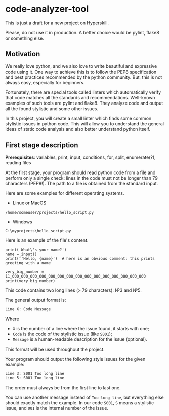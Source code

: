 # code-analyzer-tool
This is just a draft for a new project on Hyperskill.

Please, do not use it in production. A better choice would be pylint, flake8 or something else.

## Motivation

We really love python, and we also love to write beautiful and expressive code using it. 
One way to achieve this is to follow the PEP8 specification and best practices recommended by the python community.
But, this is not always easy, especially for beginners.

Fortunately, there are special tools called linters which automatically verify that code matches all the standards 
and recommendations. Well-known examples of such tools are pylint and flake8. 
They analyze code and output all the found stylistic and some other issues.

In this project, you will create a small linter which finds some common stylistic issues in python code.
This will allow you to understand the general ideas of static code analysis and also better understand python itself.

## First stage description

**Prerequisites**: variables, print, input, conditions, for, split, enumerate(?), reading files

At the first stage, your program should read python code from a file and perform only a single check: 
lines in the code must not be longer than 79 characters (PEP8!). 
The path to a file is obtained from the standard input.

Here are some examples for different operating systems.
- Linux or MacOS
```
/home/someuser/projects/hello_script.py
```
- Windows
```
C:\myprojects\hello_script.py
```

Here is an example of the file's content.
```
print('What\'s your name?')
name = input()
print(f'Hello, {name}')  # here is an obvious comment: this prints greeting with a name

very_big_number = 11_000_000_000_000_000_000_000_000_000_000_000_000_000_000_000
print(very_big_number)
```

This code contains two long lines (> 79 characters): №3 and №5.

The general output format is:
```
Line X: Code Message 
```
Where 
- `X` is the number of a line where the issue found, it starts with one;
- `Code` is the code of the stylistic issue (like `S001`);
- `Message` is a human-readable description for the issue (optional).

This format will be used throughout the project.

Your program should output the following style issues for the given example:
```
Line 3: S001 Too long line
Line 5: S001 Too long line
```
The order must always be from the first line to last one.

You can use another message instead of `Too long line`, but everything else should exactly match the example.
In our code `S001`, `S` means a stylistic issue, and `001` is the internal number of the issue.
